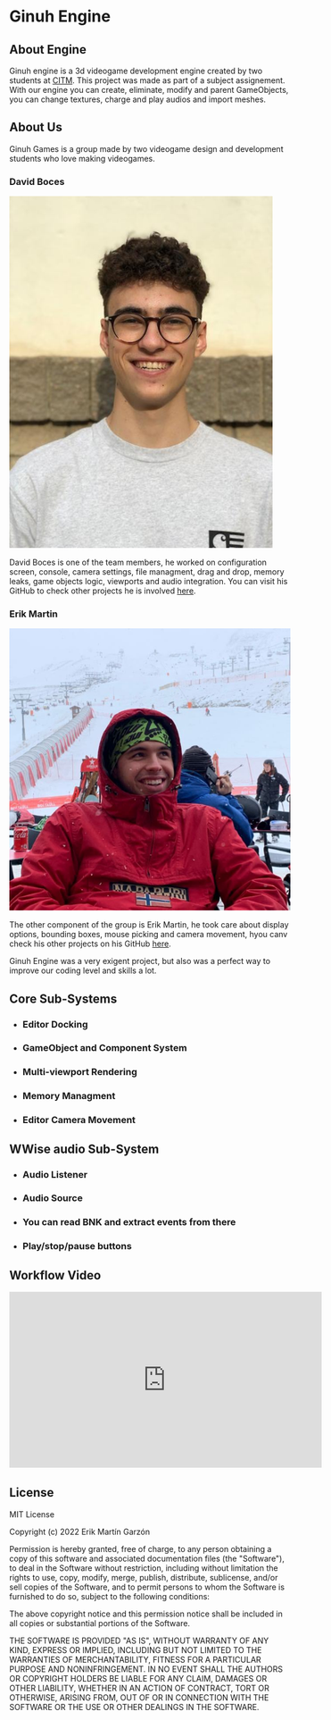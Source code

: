 # Ginuh Engine
## About Engine
Ginuh engine is a 3d videogame development engine created by two students at [CITM](https://www.citm.upc.edu/). This project was made as part of a subject assignement. With our engine you can create, eliminate, modify and parent GameObjects, you can change textures, charge and play audios and import meshes.

## About Us
Ginuh Games is a group made by two videogame design and development students who love making videogames. 

### David Boces

![](https://github.com/eriik1212/GinuhEngine/blob/main/docs/media/David.jpeg?raw=true)

David Boces is one of the team members, he worked on configuration screen, console, camera settings, file managment, drag and drop, memory leaks, game objects logic, viewports and audio integration. You can visit his GitHub to check other projects he is involved [here](https://github.com/VoZeS). 

### Erik Martin

![](https://github.com/eriik1212/GinuhEngine/blob/main/docs/media/Erik.jpeg?raw=true)

The other component of the group is Erik Martin, he took care about display options, bounding boxes, mouse picking and camera movement, hyou canv check his other projects on his GitHub [here](https://github.com/eriik1212).

Ginuh Engine was a very exigent project, but also was a perfect way to improve our coding level and skills a lot. 

## Core Sub-Systems
* ### Editor Docking
* ### GameObject and Component System
* ### Multi-viewport Rendering
* ### Memory Managment
* ### Editor Camera Movement

## WWise audio Sub-System
* ### Audio Listener
* ### Audio Source
* ### You can read BNK and extract events from there
* ### Play/stop/pause buttons

## Workflow Video

<iframe width="560" height="315" src="https://www.youtube.com/embed/BH_09yU7h3U" title="YouTube video player" frameborder="0" allow="accelerometer; autoplay; clipboard-write; encrypted-media; gyroscope; picture-in-picture; web-share" allowfullscreen></iframe>

## License

MIT License

Copyright (c) 2022 Erik Martín Garzón

Permission is hereby granted, free of charge, to any person obtaining a copy of this software and associated documentation files (the "Software"), to deal
in the Software without restriction, including without limitation the rights to use, copy, modify, merge, publish, distribute, sublicense, and/or sell
copies of the Software, and to permit persons to whom the Software is furnished to do so, subject to the following conditions:

The above copyright notice and this permission notice shall be included in all copies or substantial portions of the Software.

THE SOFTWARE IS PROVIDED "AS IS", WITHOUT WARRANTY OF ANY KIND, EXPRESS OR IMPLIED, INCLUDING BUT NOT LIMITED TO THE WARRANTIES OF MERCHANTABILITY,
FITNESS FOR A PARTICULAR PURPOSE AND NONINFRINGEMENT. IN NO EVENT SHALL THE AUTHORS OR COPYRIGHT HOLDERS BE LIABLE FOR ANY CLAIM, DAMAGES OR OTHER
LIABILITY, WHETHER IN AN ACTION OF CONTRACT, TORT OR OTHERWISE, ARISING FROM, OUT OF OR IN CONNECTION WITH THE SOFTWARE OR THE USE OR OTHER DEALINGS IN THE
SOFTWARE.


